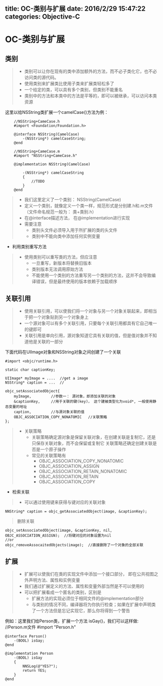 title: OC-类别与扩展
date: 2016/2/29 15:47:22       
categories: Objective-C
---

# OC-类别与扩展 #

## 类别 ##
>- 类别可以让你在现有的类中添加额外的方法，而不必子类化它，也不必访问类的源代码。
>- 使用类别来扩展类比使用子类来扩展类轻松多了
>- 一个给定的类，可以具有多个类别，但类别不能重名
>- 类别中的方法和本类中的方法是平等的，即可以被继承，可以访问本类资源

这里以给NSString类扩展一个camelCase()方法为例：

		//NSString+CameCase.h
		#import <Foundation/Foundation.h>
		
		@interface NSString(CamelCase)
			-(NSString*) camelCaseString;
		@end
		
		//NSString+CameCase.m
		#import "NSString+CameCase.h"
		
		@implementation NSString(CamelCase)
		
			-(NSString*) camelCaseString
			{
				//TODO
			}
		@end

>- 我们这里定义了一个类别： NSString(CamelCase)
>- 定义一个类别，就像定义一个类一样，规范形式是分别建.h和.m文件（文件命名规范一般为： 类+类别.h）
>- 在@interface描述方法， 在@implementation进行实现
>- 需要注意
>    - 类别头文件必须导入用于所扩展的类的头文件
>    - 类别中不能向类中添加任何实例变量

- 利用类别重写方法
>- 使用类别可以重写类的方法，但应注意
>    - 一旦重写，新版本将替换旧版本
>    - 类别版本无法调用原始方法
>    - 不能使用一个类别的方法重写另一个类别的方法，这并不会导致编译错误，但是最终使用的版本依赖于加载顺序

## 关联引用 ##
>- 使用关联引用，可以使我们将一个对象与另一个对象关联起来，即相当于把一个对象贴到另一个对象身上
>- 一个源对象可以有多个关联引用，只要每个关联引用都具有它自己唯一的键即可
>- 关联引用是单向引用，源对象知道它具有关联的值，但是值对象并不知道他是关联的一部分

下面代码在UIImage对象和NSString对象之间创建了一个关联

	#import <objc/runtime.h>
	
	static char captionKey;
	
	UIImage* myImage = ....  //get a image
	NSString* caption = ...  //
	
	objc_setAssociatedObject{
		myImage,         //参数一： 源对象，即添加关联的对象
		&captionKey,     //用于关联的键(key)， 这个建被类型化为void*, 一般使用静态变量的地址
		caption,         //与源对象关联的值
		OBJC_ASSOCIATION_COPY_NONATOMIC   //关联策略
	};

>- 关联策略
>   - 关联策略确定源对象是保留关联对象，在创建关联是复制它，还是只保存关联对象，而不会保留或复制它
>     关联策略还确定创建关联是否是一个原子操作
>   - 常见的关联策略有
>   	- OBJC_ASSOCIATION_COPY_NONATOMIC
> 		- OBJC_ASSOCIATION_ASSIGN
> 		- OBJC_ASSOCIATION_RETAIN_NONATOMIC
> 		- OBJC_ASSOCIATION_RETAIN
>  		- OBJC_ASSOCIATION_COPY


- 检索关联
>- 可以通过使用键来获得与键对应的关联对象

	NNString* caption = objc_getAssociatedObject(image, &captionKey);

> 删除关联 	

	objc_setAssociatedObject(image, &captionKey, nil, OBJC_ASSOCIATION_ASSIGN);  //将键对应的对象设置为nil
	//or
	objc_removeAssocaitedObjects(image);  //直接删除了一个对象的全部关联

## 扩展 ##
>- 扩展可以使我们在类的实现文件中添加一个接口部分， 即在公共视图之外声明方法、属性和实例变量
>- 我们通过扩展定义的方法、属性和变量外部当然是不可以使用的
>- 可以把扩展看成一个匿名的类别，区别是
>    - 扩展方法的实现必须位于相同文件的@implementation部分
>    - 与类别的情况不同，编译器将为你执行检查；如果在扩展中声明类了一个方法但是忘记实现它，那么你将得到一个警告

例如：这里我们给Person类，扩展一个方法 isGay()，我们可以这样做:
	//Person.m文件
	#import "Person.h"
	
	@interface Person()
		-(BOOL) isGay;
	@end
	
	@implementation Person
		-(BOOL) isGay
		{
			NNSLog(@"YES?");
			return YES;
		}
	@end